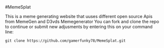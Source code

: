 #MemeSplat

This is a meme generating website that uuses different open source Apis from MemeGen and D3vds Memegenerator 
You can fork and clone the repo to continue or submit new adjusments by entering this on your command line:
<br/>
<pre><code>git clone https://github.com/gamerfunky78/MemeSplat.git </code></pre>
